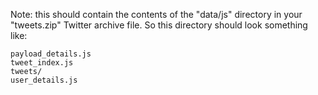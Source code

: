 Note: this should contain the contents of the "data/js" directory in your "tweets.zip" Twitter archive file. So this directory should look something like:

```
payload_details.js
tweet_index.js
tweets/
user_details.js
```
